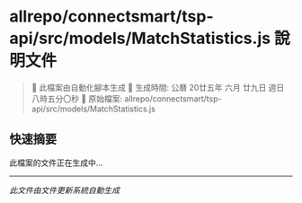 # allrepo/connectsmart/tsp-api/src/models/MatchStatistics.js 說明文件

> 🚧 此檔案由自動化腳本生成
> 📅 生成時間: 公曆 20廿五年 六月 廿九日 週日 八時五分〇秒
> 📂 原始檔案: allrepo/connectsmart/tsp-api/src/models/MatchStatistics.js

## 快速摘要
此檔案的文件正在生成中...

<!-- 實際使用時，這裡會是 Claude Code 生成的完整文件內容 -->

---
*此文件由文件更新系統自動生成*
